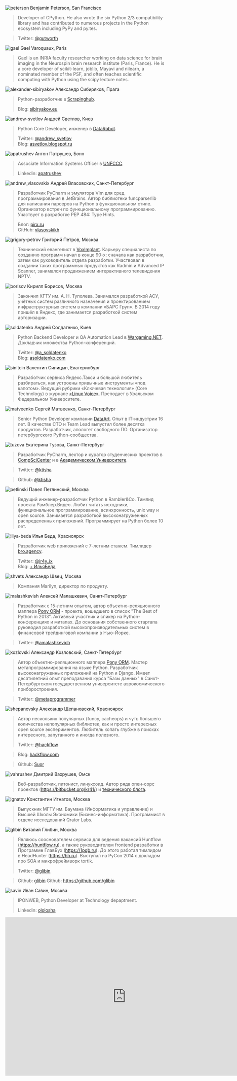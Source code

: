 <a name="benjamin-peterson"></a>![peterson](http://dropbucket.ru/peterson) Benjamin Peterson, San Francisco

> Developer of CPython. He also wrote the six Python 2/3 compatibility library and has contributed to numerous
projects in the Python ecosystem including PyPy and py.tes.

> Twitter: [@gutworth](https://twitter.com/gutworth)  

<a name="gael"></a>![gael](http://dropbucket.ru/gael) Gael Varoquaux, Paris

> Gael is an INRIA faculty researcher working on data science for brain imaging in the Neurospin brain research institute (Paris, France). He is a core developer of scikit-learn, joblib, Mayavi and nilearn, a nominated member of the PSF, and often teaches scientific computing with Python using the scipy lecture notes.

<a name="alexander-sibiryakov"></a>![alexander-sibiryakov](http://dropbucket.ru/sibiryakov) Александр Сибиряков, Прага

> Python-разработчик в [Scrapinghub](http://scrapinghub.com).
>
> Blog: [sibiryakov.eu](http://sibiryakov.eu)

<a name="andrew-svetlov"></a>![andrew-svetlov](http://dropbucket.ru/pyconru/svetlov) Андрей Светлов, Киев

> Python Core Developer, инженер в [DataRobot](http://www.datarobot.com).
>
> Twitter: [@andrew_svetlov](https://twitter.com/andrew_svetlov)  
> Blog: [asvetlov.blogspot.ru](http://asvetlov.blogspot.ru/)

<a name="аpatrushev"></a>![аpatrushev](http://dropbucket.ru/pyconru/аpatrushev) Антон Патрушев, Бонн

> Associate Information Systems Officer в [UNFCCC](http://newsroom.unfccc.int).
>
> Linkedin: [apatrushev](https://www.linkedin.com/in/apatrushev) 

<a name="andrew_vlasovskix"></a>![andrew_vlasovskix](http://dropbucket.ru/pycon/vlasovskii) Андрей Власовских, Санкт-Петербург

> Разработчик PyCharm и эмулятора Vim для сред программирования в JetBrains. Автор библиотеки funcparserlib для написания парсеров на Python в функциональном стиле. Организатор встреч по функциональному программированию. Участвует в разработке PEP 484: Type Hints.
>
> Блог: [pirx.ru](http://pirx.ru/)  
> GitHub: [vlasovskikh](https://github.com/vlasovskikh)

<a name="grigory-petrov"></a>![grigory-petrov](http://dropbucket.ru/petrov) Григорий Петров, Москва

> Технический евангелист в [VoxImplant](http://voximplant.com). Карьеру специалиста по созданию программ начал в конце 90-х: сначала как разработчик, затем как руководитель отдела разработки. Участвовал в создании таких программных продуктов как Radmin и Advanced IP Scanner, занимался продвижением интерактивного телевидения NPTV.

<a name="borisov"></a>![borisov](http://dropbucket.ru/borisov) Кирилл Борисов, Москва

> Закончил КГТУ им. А. Н. Туполева. Занимался разработкой АСУ, учётных систем различного назначения и проектированием инфраструктурных систем в компании «БАРС Груп». В 2014 году пришёл в Яндекс, где занимается разработкой систем авторизации.
>

<a name="soldatenko"></a>![soldatenko](http://dropbucket.ru/soldatenko) Андрей Солдатенко, Киев

> Python Backend Developer и QA Automation Lead в [Wargaming.NET](http://ru.wargaming.net). Докладчик множества Python-конференций. 
>
> Twitter: [@a_soldatenko](https://twitter.com/a_soldatenko)  
> Blog: [asoldatenko.com](http://asoldatenko.com)

<a name="sinitcin"></a>![sinitcin](http://dropbucket.ru/sinitcin) Валентин Синицын, Екатеринбург

> Разработчик сервиса Яндекс.Такси и большой любитель разбираться, как устроены привычные инструменты «под капотом». Ведущий рубрики «Ключевая технология» (Core Technology) в журнале [«Linux Voice»](http://www.linuxvoice.com). Преподает в Уральском Федеральном Университете.

<a name="matveenko"></a>![matveenko](http://dropbucket.ru/matveenko) Сергей Матвеенко, Санкт-Петербург

> Senior Python Developer компании [DataArt](http://dataart.ru). Опыт в IТ-индустрии 16 лет. В качестве CTO и Team Lead выпустил более десятка продуктов. Разработчик, апологет свободного ПО. Организатор петербургского Python-сообщества.

<a name="tuzova"></a>![tuzova](http://dropbucket.ru/tuzova) Екатерина Тузова, Санкт-Петербург

> Разработчик PyCharm, лектор и куратор студенческих проектов в [CompSciCenter](https://compscicenter.ru) и в [Академическом Университете](http://mit.spbau.ru/).

> Twitter: [@ktisha](https://twitter.com/ktisha)

> Github: [@ktisha](https://github.com/ktisha)

<a name="petlinski"></a>![petlinski](http://dropbucket.ru/petlinski) Павел Петлинский, Москва

> Ведущий инженер-разработчик Python в Rambler&Co. Тимлид проекта Рамблер.Видео. Любит читать исходники, функциональное программирование, асинхронность, unix way и open source. Занимается разработкой высоконагруженных распределенных приложений. Программирует на Python более 10 лет.

<a name="iliya-beda"></a>![iliya-beda](http://dropbucket.ru/beda) Илья Беда, Красноярск

> Разработчик web приложений с 7-летним стажем. Тимлидер [bro.agency](http://bro.agency).
>
> Twitter: [@ir4y_ix](https://twitter.com/ir4y_ix)  
> Blog: [+ ИльяБеда](https://plus.google.com/+ИльяБеда/posts)

<a name="shvets"></a>![shvets](http://dropbucket.ru/shvets) Александр Швец, Москва

> Компания Marilyn, директор по продукту.

<a name="malashkevish"></a>![malashkevish](http://dropbucket.ru/pyconru/malashkevich) Алексей Малашкевич, Санкт-Петербург

> Разработчик с 15-летним опытом, автор объектно-реляционного маппера [Pony ORM](http://ponyorm.com/) - проекта, вошедшего в список "The Best of Python in 2013". Активный участник и спикер на Python-конференциях и митапах. До основания собственного стартапа руководил разработкой высокопроизводительных систем в финансовой трейдинговой компании в Нью-Йорке.

> Twitter: [@amalashkevich](https://twitter.com/amalashkevich) 

<a name="kozlovski"></a>![kozlovski](http://dropbucket.ru/kozlovski) Александр Козловский, Санкт-Петербург

> Автор объектно-реляционного маппера [Pony ORM](http://ponyorm.com/). Мастер метапрограммирования на языке Python. Разработчик высоконагруженных приложений на Python и Django. Имеет десятилетний опыт преподавания курса "Базы данных" в Санкт-Петербургском государственном университете аэрокосмического приборостроения.

> Twitter: [@metaprogrammer](https://twitter.com/metaprogrammer) 

<a name="shepanovsky"></a>![shepanovsky](http://dropbucket.ru/pyconru/shepanovsky) Александр Щепановский, Красноярск

> Автор нескольких популярных (funcy, cacheops) и чуть большего количества непопулярных  библиотек, как и просто интересных open source экспериментов. Любитель копать глубже в поисках интересного, запутанного и иногда полезного.
>
> Twitter: [@hackflow](https://twitter.com/hackflow) 

> Blog: [hackflow.com](http://hackflow.com/)

> Github: [Suor](https://github.com/Suor)

<a name="vahrushev"></a>![vahrushev](http://dropbucket.ru/vahrushev) Дмитрий Вахрушев, Омск

> Веб-разработчик, питонист, линуксоид. Автор ряда опен-сорс проектов (https://bitbucket.org/kr41/) и [технического блога](http://www.kr41.net/).

<a name="ignatov"></a>![ignatov](http://dropbucket.ru/ignatov) Константин Игнатов, Москва

> Выпускник МГТУ им. Баумана (Информатика и управление) и Высшей Школы Экономики (Бизнес-информатика).
Программист в отделе исследований Qrator Labs.

<a name="glibin"></a>![glibin](http://dropbucket.ru/glibin) Виталий Глибин, Москва

> Являюсь сооснователем сервиса для ведения вакансий Huntflow (https://huntflow.ru), а также руководителем frontend разработки в Программе ГлавБух (https://1pgb.ru). До этого работал тимлидом в HeadHunter (https://hh.ru).
Выступал на PyCon 2014 с докладом про SOA и микрофреймворк tortik.  
>
> Twitter: [@glibin](https://twitter.com/glibin) 

> Github: [glibin](https://github.com/glibin) Github: https://github.com/glibin

<a name="savin"></a>![savin](http://dropbucket.ru/savin) Иван Савин, Москва

> IPONWEB, Python Developer at Technology depaptment.
>
> Linkedin: [ololosha](https://ru.linkedin.com/in/ololosha)

<iframe src="https://docs.google.com/forms/d/1OfDY1kYP0sMWVn_Tux7EMJJK2mmTNQo8o7kvbr3VLA0/viewform?embedded=true" width="760" height="500" frameborder="0" marginheight="0" marginwidth="0">Загрузка...</iframe>
